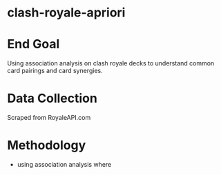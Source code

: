 # clash-royale-apriori
# End Goal
Using association analysis on clash royale decks to understand common card pairings and card synergies. 

# Data Collection
Scraped from RoyaleAPI.com

# 

# Methodology
- using association analysis where 

